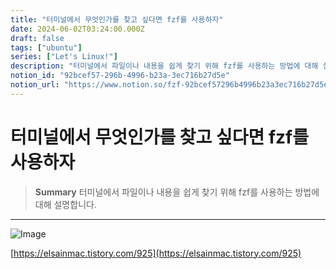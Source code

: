 ```yaml
---
title: "터미널에서 무엇인가를 찾고 싶다면 fzf를 사용하자"
date: 2024-06-02T03:24:00.000Z
draft: false
tags: ["ubuntu"]
series: ["Let's Linux!"]
description: "터미널에서 파일이나 내용을 쉽게 찾기 위해 fzf를 사용하는 방법에 대해 설명합니다."
notion_id: "92bcef57-296b-4996-b23a-3ec716b27d5e"
notion_url: "https://www.notion.so/fzf-92bcef57296b4996b23a3ec716b27d5e"
---
```


# 터미널에서 무엇인가를 찾고 싶다면 fzf를 사용하자

> **Summary**
> 터미널에서 파일이나 내용을 쉽게 찾기 위해 fzf를 사용하는 방법에 대해 설명합니다.

---

![Image](https://prod-files-secure.s3.us-west-2.amazonaws.com/09ccd4d5-876c-4bba-bbdf-cc77a0a11257/c24634b8-5f57-4072-8aaa-77ae41545fa0/Untitled.png?X-Amz-Algorithm=AWS4-HMAC-SHA256&X-Amz-Content-Sha256=UNSIGNED-PAYLOAD&X-Amz-Credential=ASIAZI2LB466Y6N3IJYU%2F20250724%2Fus-west-2%2Fs3%2Faws4_request&X-Amz-Date=20250724T101850Z&X-Amz-Expires=3600&X-Amz-Security-Token=IQoJb3JpZ2luX2VjEAIaCXVzLXdlc3QtMiJHMEUCIAHwHWqH1qb5fEY2J1oxXGqaSqeg2IqC6GzxcuLB5I5iAiEAxW%2BN5ejOvZpVjJwq85c4Pn4pFfDjM%2F50I1n3RtCHExwq%2FwMIKhAAGgw2Mzc0MjMxODM4MDUiDEKEIUwtc5FK4eNtZircA2z6XSGhlRaMslNEVSoQ9vFqOIAIH0LPNB%2BhFsT99ZJxHEfuT8n4nxbXy5CVl8TCyrwtNWDBFFeF1cxbdwWoYN3PSumPdmzbj%2FnDE6hLi7IkxogyHWKdTzjPEQV2VDS7LVChZEr2zw7rUd%2BJxAkAMnrlZmYnDQe3%2B5yJ8XkdIG1fNBxDHJVUfCBe1XJBsGFh9NtzTTHC8kkuxq5HBs8Yh8jQRZwzuDCaQ87H%2FrsHpba32CeZ35mYOuVrwPriGnZslnwMgG9GD2ikJ49%2FqfQonDeDxgFbkOiqgOQrKQqeJK4PEyB4ovF5wUeeOkP5qq%2BBx0WHxJtRbdTXVTf4HRkCYAB3DYvzep45aWXMAuiACI5IKpbupBo4%2BI%2BpqZAUb0RfdNF7%2F8Vvsz%2BS3WPR9w%2FV%2B9IVfwCuvYBpWqAIPdmrVTDOUUUu0hmPdglgAAlXB7CND582ykSnjp4f3Y3mLtWIaLvY%2FnOwdfLQNM85ND7bubF3eKphL8dYEb%2F%2FVCQvExXW9K1RuMs4JHjASn5vaM%2B0mAs%2BF4ge%2Be1xBXI24rZ%2FJ5sBqMikab4nqM0uM6Y57BC0i8JSPMz5QukHnpvdHnW9r%2B7C0seIsP%2FllKJouWwpUICq3tBNlWktltDjVstcMJb2h8QGOqUB13z5CdRtjqt7UI%2Fj666uw7nG2bXPBfZyq8JTd0WUTa204To3WKrzcK2thyIN%2FwsQtxnyMpOn38k79NMBvEEdQR%2B3BQbFrnK5LRIbDBZLlSDKQY%2BoN0IWr%2FOPnbe6tfYQOIysIlwTjAK2YTyXMkgl0HuE7%2BkJ9EBP8ogwsk6380ZdovFt2R5b8eIcpraiOydl6pigi%2BN5wwnuz%2BJXDvgbioOVRs7k&X-Amz-Signature=75e5f854fcfa9992e0621bd4b2bc54bac3f9109f956a0c68284b993292576748&X-Amz-SignedHeaders=host&x-amz-checksum-mode=ENABLED&x-id=GetObject)

[https://elsainmac.tistory.com/925](https://elsainmac.tistory.com/925)

